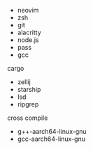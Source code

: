 

- neovim
- zsh
- git
- alacritty
- node.js
- pass
- gcc


cargo
- zellij
- starship
- lsd
- ripgrep

cross compile
- g++-aarch64-linux-gnu
- gcc-aarch64-linux-gnu
